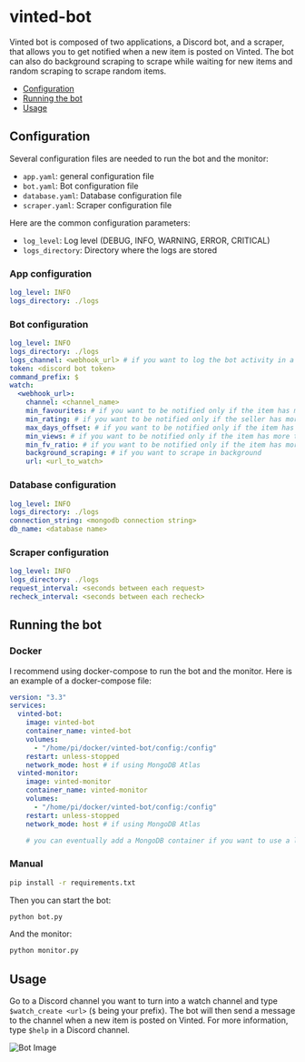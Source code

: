 # vinted-bot

Vinted bot is composed of two applications, a Discord bot, and a scraper, that allows you to get notified when a new item is posted on Vinted. The bot can also do background scraping to scrape while waiting for new items and random scraping to scrape random items.

- [Configuration](#configuration)
- [Running the bot](#running-the-bot)
- [Usage](#usage)

## Configuration

Several configuration files are needed to run the bot and the monitor:
- `app.yaml`: general configuration file
- `bot.yaml`: Bot configuration file
- `database.yaml`: Database configuration file
- `scraper.yaml`: Scraper configuration file

Here are the common configuration parameters:
- `log_level`: Log level (DEBUG, INFO, WARNING, ERROR, CRITICAL)
- `logs_directory`: Directory where the logs are stored


### App configuration
```yaml
log_level: INFO
logs_directory: ./logs
```

### Bot configuration
```yaml
log_level: INFO
logs_directory: ./logs
logs_channel: <webhook_url> # if you want to log the bot activity in a specific channel (can be created with the $set_logs_channel command)
token: <discord bot token> 
command_prefix: $
watch:
  <webhook_url>: 
    channel: <channel_name>
    min_favourites: # if you want to be notified only if the item has more than min_favourites favourites
    min_rating: # if you want to be notified only if the seller has more than min_rating rating
    max_days_offset: # if you want to be notified only if the item has been posted less than max_days_offset days ago
    min_views: # if you want to be notified only if the item has more than min_views views
    min_fv_ratio: # if you want to be notified only if the item has more than min_fv_ratio favourites/views ratio
    background_scraping: # if you want to scrape in background
    url: <url_to_watch>
```

### Database configuration
```yaml
log_level: INFO
logs_directory: ./logs
connection_string: <mongodb connection string>
db_name: <database name>
```

### Scraper configuration
```yaml
log_level: INFO
logs_directory: ./logs
request_interval: <seconds between each request>
recheck_interval: <seconds between each recheck>
```

## Running the bot

### Docker

I recommend using docker-compose to run the bot and the monitor. Here is an example of a docker-compose file:

```yaml
version: "3.3"
services:
  vinted-bot:
    image: vinted-bot
    container_name: vinted-bot
    volumes:
      - "/home/pi/docker/vinted-bot/config:/config"
    restart: unless-stopped
    network_mode: host # if using MongoDB Atlas
  vinted-monitor:
    image: vinted-monitor
    container_name: vinted-monitor
    volumes:
      - "/home/pi/docker/vinted-bot/config:/config"
    restart: unless-stopped
    network_mode: host # if using MongoDB Atlas

    # you can eventually add a MongoDB container if you want to use a local database
```

### Manual

```bash
pip install -r requirements.txt
```

Then you can start the bot:
```bash
python bot.py
```

And the monitor:
```bash
python monitor.py
```


## Usage

Go to a Discord channel you want to turn into a watch channel and type `$watch_create <url>` (`$` being your prefix). The bot will then send a message to the channel when a new item is posted on Vinted.
For more information, type `$help` in a Discord channel.

![Bot Image](https://i.imgur.com/chIQxK3.png)